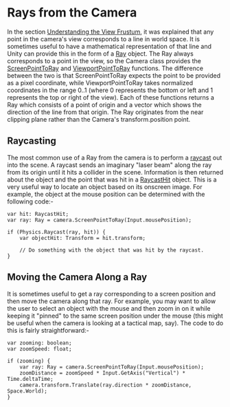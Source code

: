 Rays from the Camera
====================


In the section [Understanding the View Frustum](understandingfrustum.html), it was explained that any point in the camera's view corresponds to a line in world space. It is sometimes useful to have a mathematical representation of that line and Unity can provide this in the form of a [Ray](scriptref:ray.html.html) object. The Ray always corresponds to a point in the view, so the Camera class provides the [ScreenPointToRay](scriptref:camera.screenpointtoray.html.html) and [ViewportPointToRay](scriptref:camera.viewportpointtoray.html.html) functions. The difference between the two is that ScreenPointToRay expects the point to be provided as a pixel coordinate, while ViewportPointToRay takes normalized coordinates in the range 0..1 (where 0 represents the bottom or left and 1 represents the top or right of the view). Each of these functions returns a Ray which consists of a point of origin and a vector which shows the direction of the line from that origin. The Ray originates from the near clipping plane rather than the Camera's transform.position point.

Raycasting
----------


The most common use of a Ray from the camera is to perform a [raycast](scriptref:physics.raycast.html.html) out into the scene. A raycast sends an imaginary "laser beam" along the ray from its origin until it hits a collider in the scene. Information is then returned about the object and the point that was hit in a [RaycastHit](scriptref:raycasthit.html.html) object. This is a very useful way to locate an object based on its onscreen image. For example, the object at the mouse position can be determined with the following code:-

````
var hit: RaycastHit;
var ray: Ray = camera.ScreenPointToRay(Input.mousePosition);

if (Physics.Raycast(ray, hit)) {
	var objectHit: Transform = hit.transform;
	
	// Do something with the object that was hit by the raycast.
}
````

Moving the Camera Along a Ray
-----------------------------


It is sometimes useful to get a ray corresponding to a screen position and then move the camera along that ray. For example, you may want to allow the user to select an object with the mouse and then zoom in on it while keeping it "pinned" to the same screen position under the mouse (this might be useful when the camera is looking at a tactical map, say). The code to do this is fairly straightforward:-

````
var zooming: boolean;
var zoomSpeed: float;

if (zooming) {
	var ray: Ray = camera.ScreenPointToRay(Input.mousePosition);
	zoomDistance = zoomSpeed * Input.GetAxis("Vertical") * Time.deltaTime;
	camera.transform.Translate(ray.direction * zoomDistance, Space.World);
}
````
